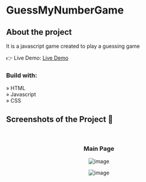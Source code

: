 # GuessMyNumberGame

<h2>About the project</h2>

  <p>It is a javascript game created to play a guessing game</p>

👉 Live Demo: <a href='#'>Live Demo</a>

<h3>Build with:</h3>

» HTML <br>
» Javascript <br>
» CSS

<h2>Screenshots of the Project 📸</h2>
<br>
<h3 align='center'>Main Page</h3>

<div align='center'>

![image](https://github.com/manepradnya/GuessMyNumberGame/assets/40739047/f7ee4107-2f1f-4cdb-972e-a45addafdd66)

![image](https://github.com/manepradnya/GuessMyNumberGame/assets/40739047/26c006d0-9a08-4321-ac87-afa09878b602)

</div>
